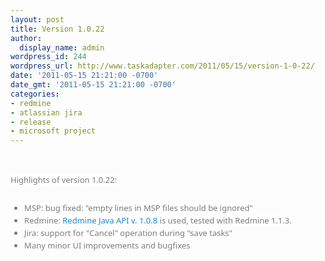 ```yaml
---
layout: post
title: Version 1.0.22
author:
  display_name: admin
wordpress_id: 244
wordpress_url: http://www.taskadapter.com/2011/05/15/version-1-0-22/
date: '2011-05-15 21:21:00 -0700'
date_gmt: '2011-05-15 21:21:00 -0700'
categories:
- redmine
- atlassian jira
- release
- microsoft project
---
```

<p><br/>
<div style="color: #7a7a7a; font-family: 'Lucida Grande', 'Lucida Sans Unicode', 'Segoe UI', Helvetica, Arial, sans-serif; font-size: 13px; line-height: 20px; margin-bottom: 25px;"><span style="background-color: white;">Highlights of version 1.0.22:</span></div>
<ul style="color: #7a7a7a; font-family: 'Lucida Grande', 'Lucida Sans Unicode', 'Segoe UI', Helvetica, Arial, sans-serif; font-size: 13px; line-height: 20px;">
<li><span style="background-color: white;">MSP: bug fixed: "empty lines in MSP files should be ignored"</span></li>
<li><span style="background-color: white;">Redmine:&nbsp;<a href="http://code.google.com/p/redmine-java-api/issues/list?can=1&amp;q=label:Milestone-1.0.8" style="color: #1487d4; text-decoration: none;">Redmine Java API v. 1.0.8</a>&nbsp;is used, tested with Redmine 1.1.3.</span></li>
<li><span style="background-color: white;">Jira: support for "Cancel" operation during "save tasks"</span></li>
<li><span style="background-color: white;">Many minor UI improvements and bugfixes</span></li></ul></p>
